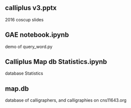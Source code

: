 
## calliplus v3.pptx
2016 coscup slides

## GAE notebook.ipynb
demo of query_word.py

## Calliplus Map db Statistics.ipynb
database Statistics

## map.db
database of calligraphers, and calligraphies on cns11643.org 
